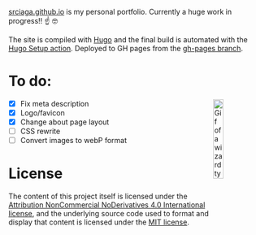 [srciaga.github.io](https://srciaga.github.io/) is my personal portfolio. Currently a huge work in progress!! ☝️ 🤓

The site is compiled with [Hugo](https://gohugo.io/) and the final build is automated with the [Hugo Setup action](https://github.com/marketplace/actions/hugo-setup). Deployed to GH pages from the [gh-pages branch](https://github.com/srciaga/srciaga.github.io/tree/gh-pages).


# To do:

<img align="right" width="20%" alt="Gif of a wizard typing on a computer" src="https://i.imgur.com/vSmdBrC.gif"/>

- [x] Fix meta description
- [x] Logo/favicon 
- [x] Change about page layout  
- [ ] CSS rewrite
- [ ] Convert images to webP format

# License

The content of this project itself is licensed under the [Attribution NonCommercial NoDerivatives 4.0 International license](https://creativecommons.org/licenses/by-nc-nd/4.0/), and the underlying source code used to format and display that content is licensed under the [MIT license](LICENSE.md).
